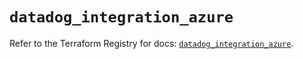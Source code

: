 # `datadog_integration_azure`

Refer to the Terraform Registry for docs: [`datadog_integration_azure`](https://registry.terraform.io/providers/datadog/datadog/3.71.0/docs/resources/integration_azure).
